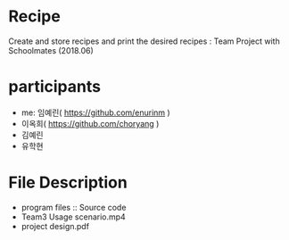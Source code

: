# Recipe
Create and store recipes and print the desired recipes : Team Project with Schoolmates (2018.06)

# participants

  - me: 임예린( https://github.com/enurinm )
  - 이옥희( https://github.com/choryang )
  - 김예린
  - 유학현

# File Description
- program files	:: Source code
- Team3 Usage scenario.mp4
- project design.pdf
